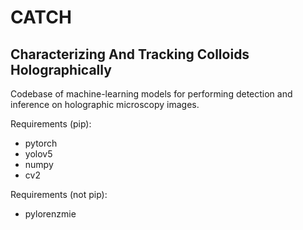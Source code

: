 # CATCH
## Characterizing And Tracking Colloids Holographically

Codebase of machine-learning models for performing detection and inference on holographic microscopy images.

Requirements (pip):
- pytorch
- yolov5
- numpy
- cv2

Requirements (not pip):
- pylorenzmie
